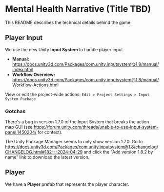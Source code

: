 # Mental Health Narrative (Title TBD)

This README describes the technical details behind the game.

## Player Input

We use the new Unity **Input System** to handle player input.

* **Manual:** https://docs.unity3d.com/Packages/com.unity.inputsystem@1.8/manual/index.html
* **Workflow Overview:** https://docs.unity3d.com/Packages/com.unity.inputsystem@1.8/manual/Workflow-Actions.html

View or edit the project-wide actions: `Edit > Project Settings > Input System Package`

### Gotchas

There's a bug in version 1.7.0 of the Input System that breaks the action map GUI
(see https://forum.unity.com/threads/unable-to-use-input-system-panel.1450204/ for context).

The Unity Package Manager seems to only show version 1.7.0.
Go to https://docs.unity3d.com/Packages/com.unity.inputsystem@1.8/changelog/CHANGELOG.html#182---2024-04-29
and click the "Add version 1.8.2 by name" link to download the latest version.

## Player

We have a **Player** prefab that represents the player character.
